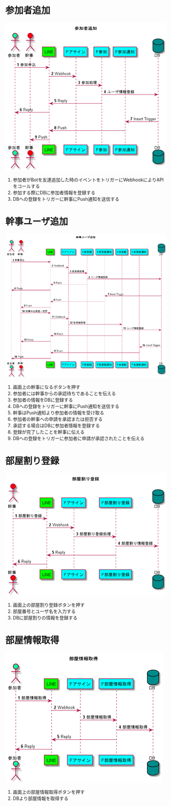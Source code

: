 # 参加者追加
![参加者追加](./Image/EntryIntoEvent.png "参加者追加")  
1. 参加者がBotを友達追加した時のイベントをトリガーにWebhookによりAPIをコールする  
1. 参加する際にDBに参加者情報を登録する  
1. DBへの登録をトリガーに幹事にPush通知を送信する  

# 幹事ユーザ追加
![幹事ユーザ追加](./Image/BeInChargeOfOrganizer.png "幹事ユーザ追加")
1. 画面上の幹事になるボタンを押す  
1. 参加者には幹事からの承認待ちであることを伝える  
1. 参加者の情報をDBに登録する  
1. DBへの登録をトリガーに幹事にPush通知を送信する  
1. 幹事はPush通知より参加者の情報を受け取る  
1. 参加者の幹事への申請を承認または拒否する  
1. 承認する場合はDBに参加者情報を登録する  
1. 登録が完了したことを幹事に伝える  
1. DBへの登録をトリガーに参加者に申請が承認されたことを伝える

# 部屋割り登録
![部屋割り登録](./Image/AssignRoomList.png "部屋割り登録")
1. 画面上の部屋割り登録ボタンを押す  
1. 部屋番号とユーザ名を入力する  
1. DBに部屋割りの情報を登録する  

# 部屋情報取得
![部屋情報取得](./Image/GetRoomList.png "部屋情報取得")
1. 画面上の部屋情報取得ボタンを押す
1. DBより部屋情報を取得する  
